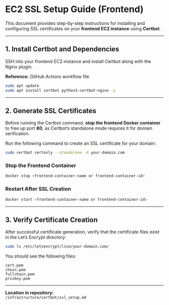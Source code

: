 # EC2 SSL Setup Guide (Frontend)

This document provides step-by-step instructions for installing and configuring SSL certificates on your **frontend EC2 instance** using **Certbot**.

---

## 1. Install Certbot and Dependencies

SSH into your frontend EC2 instance and install Certbot along with the Nginx plugin.

**Reference:** GitHub Actions workflow file

```bash
sudo apt update
sudo apt install certbot python3-certbot-nginx -y
```

---

## 2. Generate SSL Certificates

Before running the Certbot command, **stop the frontend Docker container** to free up port **80**, as Certbot’s standalone mode requires it for domain verification.

Run the following command to create an SSL certificate for your domain:

```bash
sudo certbot certonly --standalone -d your-domain.com
```

### Stop the Frontend Container

```bash
docker stop <frontend-container-name or frontend-container-id>
```

### Restart After SSL Creation

```bash
docker start <frontend-container-name or frontend-container-id>
```

---

## 3. Verify Certificate Creation

After successful certificate generation, verify that the certificate files exist in the Let’s Encrypt directory:

```bash
sudo ls /etc/letsencrypt/live/your-domain.com/
```

You should see the following files:

```
cert.pem
chain.pem
fullchain.pem
privkey.pem
```

---

**Location in repository:**  
`/infrastructure/certbot/ssl_setup.md`
